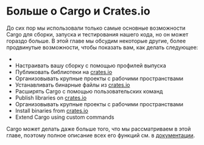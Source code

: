 # Больше о Cargo и Crates.io

До сих пор мы использовали только самые основные возможности Cargo для сборки, запуска и тестирования нашего кода, но он может гораздо больше. В этой главе мы обсудим некоторые другие, более продвинутые возможности, чтобы показать вам, как делать следующее:

-
- Настраивать вашу сборку с помощью профилей выпуска
- Публиковать библиотеки на [crates.io](https://crates.io/)<!-- ignore -->
- Организовывать крупные проекты с рабочими пространствами
- Устанавливать бинарные файлы из [crates.io](https://crates.io/)<!-- ignore -->
- Расширять Cargo с помощью пользовательских команд
- Publish libraries on [crates.io](https://crates.io/)<!-- ignore -->
- Организовывать крупные проекты с рабочими пространствами
- Install binaries from [crates.io](https://crates.io/)<!-- ignore -->
- Extend Cargo using custom commands

Cargo может делать даже больше того, что мы рассматриваем в этой главе, поэтому полное описание всех его функций см. в [документации](https://doc.rust-lang.org/cargo/).

